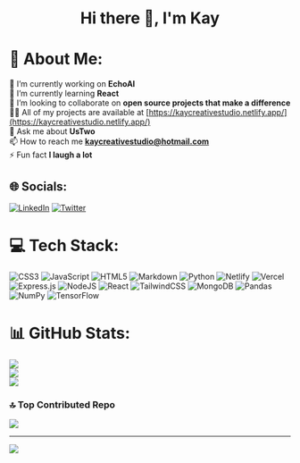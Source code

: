 <h1 align="center">Hi there 👋, I'm Kay</h1>

# 💫 About Me:
🔭 I’m currently working on **EchoAI**<br>🌱 I’m currently learning **React**<br>👯 I’m looking to collaborate on **open source projects that make a difference**<br>👨‍💻 All of my projects are available at [https://kaycreativestudio.netlify.app/](https://kaycreativestudio.netlify.app/)<br>💬 Ask me about **UsTwo**<br>📫 How to reach me **kaycreativestudio@hotmail.com**<br>⚡ Fun fact **I laugh a lot**


## 🌐 Socials:
[![LinkedIn](https://img.shields.io/badge/LinkedIn-%230077B5.svg?logo=linkedin&logoColor=white)](https://linkedin.com/in/KhuloodHassan) [![Twitter](https://img.shields.io/badge/Twitter-%231DA1F2.svg?logo=Twitter&logoColor=white)](https://twitter.com/KhulooodHassan) 

# 💻 Tech Stack:
![CSS3](https://img.shields.io/badge/css3-%231572B6.svg?style=flat&logo=css3&logoColor=white) ![JavaScript](https://img.shields.io/badge/javascript-%23323330.svg?style=flat&logo=javascript&logoColor=%23F7DF1E) ![HTML5](https://img.shields.io/badge/html5-%23E34F26.svg?style=flat&logo=html5&logoColor=white) ![Markdown](https://img.shields.io/badge/markdown-%23000000.svg?style=flat&logo=markdown&logoColor=white) ![Python](https://img.shields.io/badge/python-3670A0?style=flat&logo=python&logoColor=ffdd54) ![Netlify](https://img.shields.io/badge/netlify-%23000000.svg?style=flat&logo=netlify&logoColor=#00C7B7) ![Vercel](https://img.shields.io/badge/vercel-%23000000.svg?style=flat&logo=vercel&logoColor=white) ![Express.js](https://img.shields.io/badge/express.js-%23404d59.svg?style=flat&logo=express&logoColor=%2361DAFB) ![NodeJS](https://img.shields.io/badge/node.js-6DA55F?style=flat&logo=node.js&logoColor=white) ![React](https://img.shields.io/badge/react-%2320232a.svg?style=flat&logo=react&logoColor=%2361DAFB) ![TailwindCSS](https://img.shields.io/badge/tailwindcss-%2338B2AC.svg?style=flat&logo=tailwind-css&logoColor=white) ![MongoDB](https://img.shields.io/badge/MongoDB-%234ea94b.svg?style=flat&logo=mongodb&logoColor=white) ![Pandas](https://img.shields.io/badge/pandas-%23150458.svg?style=flat&logo=pandas&logoColor=white) ![NumPy](https://img.shields.io/badge/numpy-%23013243.svg?style=flat&logo=numpy&logoColor=white) ![TensorFlow](https://img.shields.io/badge/TensorFlow-%23FF6F00.svg?style=flat&logo=TensorFlow&logoColor=white)
# 📊 GitHub Stats:
![](https://github-readme-stats.vercel.app/api?username=KhuloodHassan&theme=nord&hide_border=false&include_all_commits=true&count_private=true)<br/>
![](https://github-readme-streak-stats.herokuapp.com/?user=KhuloodHassan&theme=nord&hide_border=false)<br/>
![](https://github-readme-stats.vercel.app/api/top-langs/?username=KhuloodHassan&theme=nord&hide_border=false&include_all_commits=true&count_private=true&layout=compact)

### 🔝 Top Contributed Repo
![](https://github-contributor-stats.vercel.app/api?username=KhuloodHassan&limit=5&theme=nord&combine_all_yearly_contributions=true)

---
[![](https://visitcount.itsvg.in/api?id=KhuloodHassan&icon=0&color=6)](https://visitcount.itsvg.in)

<!-- Proudly created with GPRM ( https://gprm.itsvg.in ) -->
